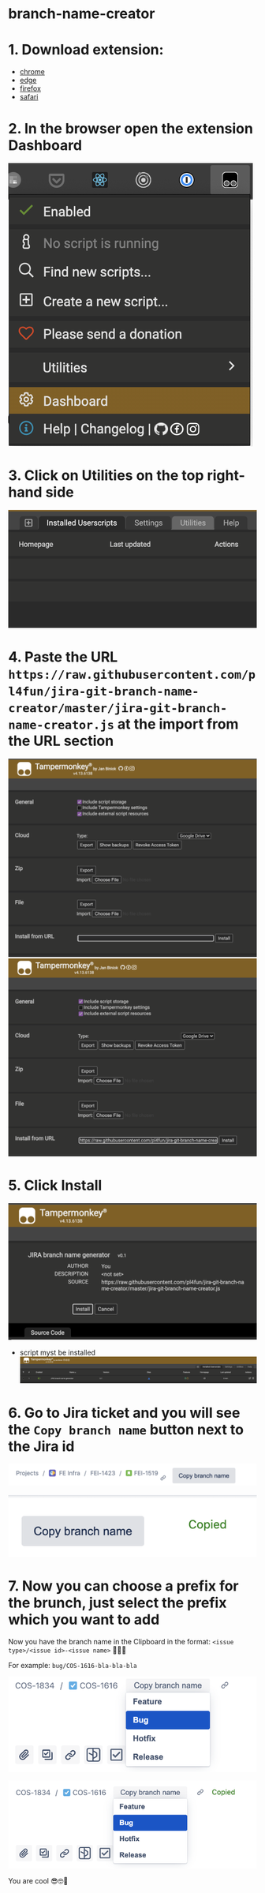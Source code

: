 # branch-name-creator

# 1. Download extension:
- [chrome](https://chrome.google.com/webstore/detail/tampermonkey/dhdgffkkebhmkfjojejmpbldmpobfkfo)
- [edge](https://microsoftedge.microsoft.com/addons/detail/tampermonkey/iikmkjmpaadaobahmlepeloendndfphd)
- [firefox](https://addons.mozilla.org/en-US/firefox/addon/tampermonkey/)
- [safari](https://apps.apple.com/app/apple-store/id1482490089)

# 2. In the browser open the extension Dashboard

  ![Dashboard](./dashboard.png "Dashboard")

# 3. Click on Utilities on the top right-hand side

  ![Utilities](./utilities.png "Utilities")

# 4. Paste the URL `https://raw.githubusercontent.com/pl4fun/jira-git-branch-name-creator/master/jira-git-branch-name-creator.js` at the import from the URL section

  ![Import from URL](./import.png "Import from URL")
  ![Import from URL](./import2.png "Import from URL")
  
# 5. Click Install

  ![Install](./install.png "Install")

  * script myst be installed ![Installed](./installed.png "Installed")

# 6. Go to Jira ticket and you will see the `Copy branch name` button next to the Jira id

  ![Create branch name](./copy.png "Copy branch name")

  ![Create branch name](./copied.png "Copied branch name")

# 7. Now you can choose a prefix for the brunch, just select the prefix which you want to add

Now you have the branch name in the Clipboard in the format: `<issue type>/<issue id>-<issue name>` 🥳🎉🎆

For example: `bug/COS-1616-bla-bla-bla`

![Prefix for branch name](./prefix.png "Select prefix")

![Prefix for branch name](./prefix2.png "Copied branch name with prefix")

You are cool 😎🤓🥸
